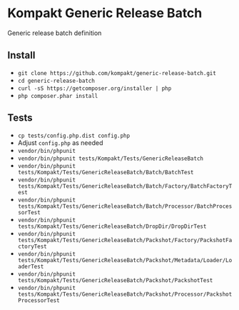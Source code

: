 # Kompakt Generic Release Batch

Generic release batch definition

## Install

+ `git clone https://github.com/kompakt/generic-release-batch.git`
+ `cd generic-release-batch`
+ `curl -sS https://getcomposer.org/installer | php`
+ `php composer.phar install`

## Tests

+ `cp tests/config.php.dist config.php`
+ Adjust `config.php` as needed
+ `vendor/bin/phpunit`
+ `vendor/bin/phpunit tests/Kompakt/Tests/GenericReleaseBatch`
+ `vendor/bin/phpunit tests/Kompakt/Tests/GenericReleaseBatch/Batch/BatchTest`
+ `vendor/bin/phpunit tests/Kompakt/Tests/GenericReleaseBatch/Batch/Factory/BatchFactoryTest`
+ `vendor/bin/phpunit tests/Kompakt/Tests/GenericReleaseBatch/Batch/Processor/BatchProcessorTest`
+ `vendor/bin/phpunit tests/Kompakt/Tests/GenericReleaseBatch/DropDir/DropDirTest`
+ `vendor/bin/phpunit tests/Kompakt/Tests/GenericReleaseBatch/Packshot/Factory/PackshotFactoryTest`
+ `vendor/bin/phpunit tests/Kompakt/Tests/GenericReleaseBatch/Packshot/Metadata/Loader/LoaderTest`
+ `vendor/bin/phpunit tests/Kompakt/Tests/GenericReleaseBatch/Packshot/PackshotTest`
+ `vendor/bin/phpunit tests/Kompakt/Tests/GenericReleaseBatch/Packshot/Processor/PackshotProcessorTest`